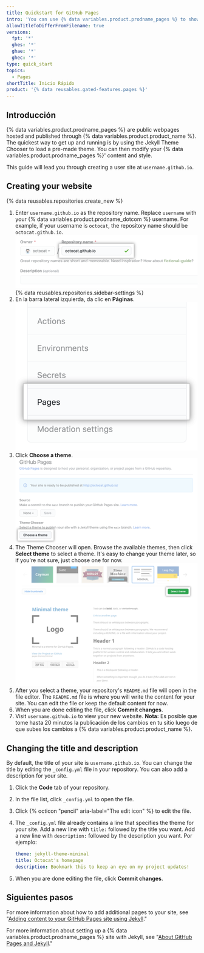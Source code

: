```yaml
---
title: Quickstart for GitHub Pages
intro: 'You can use {% data variables.product.prodname_pages %} to showcase some open source projects, host a blog, or even share your résumé. This guide will help get you started on creating your next website.'
allowTitleToDifferFromFilename: true
versions:
  fpt: '*'
  ghes: '*'
  ghae: '*'
  ghec: '*'
type: quick_start
topics:
  - Pages
shortTitle: Inicio Rápido
product: '{% data reusables.gated-features.pages %}'
---
```


## Introducción

{% data variables.product.prodname_pages %} are public webpages hosted and published through {% data variables.product.product_name %}. The quickest way to get up and running is by using the Jekyll Theme Chooser to load a pre-made theme. You can then modify your {% data variables.product.prodname_pages %}' content and style.

This guide will lead you through creating a user site at `username.github.io`.

## Creating your website

{% data reusables.repositories.create_new %}
1. Enter `username.github.io` as the repository name. Replace `username` with your {% data variables.product.prodname_dotcom %} username. For example, if your username is `octocat`, the repository name should be `octocat.github.io`. ![Repository name field](/assets/images/help/pages/create-repository-name-pages.png)
{% data reusables.repositories.sidebar-settings %}
1. En la barra lateral izquierda, da clic en **Páginas**. ![Pestaña de página en la barra lateral izquierda](/assets/images/help/pages/pages-tab.png)
1. Click **Choose a theme**. ![Elija un botón del tema](/assets/images/help/pages/choose-theme.png)
1. The Theme Chooser will open. Browse the available themes, then click **Select theme** to select a theme. It's easy to change your theme later, so if you're not sure, just choose one for now. ![Opciones de temas y botón Select theme (Seleccionar tema)](/assets/images/help/pages/select-theme.png)
1. After you select a theme, your repository's `README.md` file will open in the file editor. The `README.md` file is where you will write the content for your site. You can edit the file or keep the default content for now.
1. When you are done editing the file, click **Commit changes**.
1. Visit `username.github.io` to view your new website. **Nota:** Es posible que tome hasta 20 minutos la publicación de los cambios en tu sitio luego de que subes los cambios a {% data variables.product.product_name %}.

## Changing the title and description

By default, the title of your site is `username.github.io`. You can change the title by editing the `_config.yml` file in your repository. You can also add a description for your site.

1. Click the **Code** tab of your repository.
1. In the file list, click `_config.yml` to open the file.
1. Click {% octicon "pencil" aria-label="The edit icon" %} to edit the file.
1. The `_config.yml` file already contains a line that specifies the theme for your site. Add a new line with `title:` followed by the title you want. Add a new line with `description:` followed by the description you want. Por ejemplo:

   ```yaml
   theme: jekyll-theme-minimal
   title: Octocat's homepage
   description: Bookmark this to keep an eye on my project updates!
   ```

1. When you are done editing the file, click **Commit changes**.

## Siguientes pasos

For more information about how to add additional pages to your site, see "[Adding content to your GitHub Pages site using Jekyll](/pages/setting-up-a-github-pages-site-with-jekyll/adding-content-to-your-github-pages-site-using-jekyll#about-content-in-jekyll-sites)."

For more information about setting up a {% data variables.product.prodname_pages %} site with Jekyll, see "[About GitHub Pages and Jekyll](/pages/setting-up-a-github-pages-site-with-jekyll/about-github-pages-and-jekyll)."
